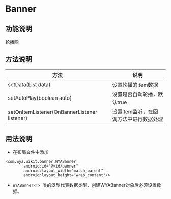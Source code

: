 # Banner

## 功能说明
轮播图

## 方法说明

方法|说明
---|---
setData(List<T> data)|设置轮播的item数据
setAutoPlay(boolean auto)|设置是否自动轮播，默认true
setOnItemListener(OnBannerListener<T> listener)|设置item监听，在回调方法中进行数据处理


## 用法说明

- 在布局文件中添加

```
<com.wya.uikit.banner.WYABanner
        android:id="@+id/banner"
        android:layout_width="match_parent"
        android:layout_height="wrap_content"/>
```


- `WYABanner<T> `类的泛型代表数据类型，创建WYABanner对象后必须设置数据。